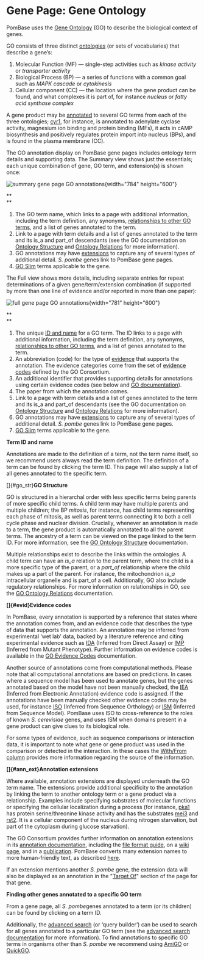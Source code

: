 # Gene Page: Gene Ontology

PomBase uses the [Gene Ontology](http://www.geneontology.org/) (GO) to
describe the biological context of genes.

GO consists of three distinct
[ontologies](http://www.geneontology.org/GO.contents.doc.shtml#ontology)
(or sets of vocabularies) that describe a gene’s:

1.  Molecular Function (MF) — single-step activities such as *kinase
    activity* or *transporter activity*
2.  Biological Process (BP) — a series of functions with a common goal
    such as *MAPK cascade* or *cytokinesis*
3.  Cellular component (CC) — the location where the gene product can be
    found, and what complexes it is part of, for instance *nucleus* or
    *fatty acid synthase complex*

A gene product may be
[annotated](http://www.geneontology.org/GO.contents.doc.shtml#annotation)
to several GO terms from each of the three ontologies;
[cyr1](/spombe/result/SPBC19C7.03), for instance, is annotated to
adenylate cyclase activity, magnesium ion binding and protein binding
(MFs), it acts in cAMP biosynthesis and positively regulates protein
import into nucleus (BPs), and is found in the plasma membrane (CC).

The GO annotation display on PomBase gene pages includes ontology term
details and supporting data. The Summary view shows just the essentials;
each unique combination of gene, GO term, and extension(s) is shown
once:

![summary gene page GO annotations](assets/go_gene_page_summary.png){width="784" height="600"}

**\
**

1.  The GO term name, which links to a page with additional information,
    including the term definition, any synonyms, [relationships to other
    GO terms](#go_str), and a list of genes annotated to the term.
2.  Link to a page with term details and a list of genes annotated to
    the term and its is\_a and part\_of descendants (see the GO
    documentation on [Ontology
    Structure](http://www.geneontology.org/GO.ontology.structure.shtml)
    and [Ontology
    Relations](http://www.geneontology.org/GO.ontology.relations.shtml)
    for more information).
3.  GO annotations may have [extensions](#ann_ext) to capture any of
    several types of additional detail. *S. pombe* genes link to PomBase
    gene pages.
4.  [GO Slim](/browse-curation/fission-yeast-go-slim-terms) terms
    applicable to the gene.

The Full view shows more details, including separate entries for repeat
determinations of a given gene/term/extension combination (if supported
by more than one line of evidence and/or reported in more than one
paper):

![full gene page GO annotations](assets/go_gene_page_full.png){width="781" height="600"}

**\
**

1.  The unique [ID and name](#id) for a GO term. The ID links to a page
    with additional information, including the term definition, any
    synonyms, [relationships to other GO terms](#go_str), and a list of
    genes annotated to the term.
2.  An abbreviation (code) for the type of [evidence](#evid) that
    supports the annotation. The evidence categories come from the set
    of [evidence codes](http://www.geneontology.org/GO.evidence.shtml)
    defined by the GO Consortium.
3.  An additional identifier that provides supporting details for
    annotations using certain evidence codes (see below and [GO
    documentation](http://www.geneontology.org/GO.format.gaf-2_0.shtml#with_from)).
4.  The paper from which the annotation comes.
5.  Link to a page with term details and a list of genes annotated to
    the term and its is\_a and part\_of descendants (see the GO
    documentation on [Ontology
    Structure](http://www.geneontology.org/GO.ontology.structure.shtml)
    and [Ontology
    Relations](http://www.geneontology.org/GO.ontology.relations.shtml)
    for more information).
6.  GO annotations may have [extensions](#ann_ext) to capture any of
    several types of additional detail. *S. pombe* genes link to PomBase
    gene pages.
7.  [GO Slim](/browse-curation/fission-yeast-go-slim-terms) terms
    applicable to the gene.

**Term ID and name**

Annotations are made to the definition of a term, not the term name
itself, so we recommend users always read the term definition. The
definition of a term can be found by clicking the term ID. This page
will also supply a list of all genes annotated to the specific term.

[]{#go_str}**GO Structure**

GO is structured in a hierarchal order with less specific terms being
parents of more specific child terms. A child term may have multiple
parents and multiple children; the BP *mitosis*, for instance, has child
terms representing each phase of mitosis, as well as parent terms
connecting it to both a cell cycle phase and nuclear division.
Crucially, whenever an annotation is made to a term, the gene product is
automatically annotated to all the parent terms. The ancestry of a term
can be viewed on the page linked to the term ID. For more information,
see the [GO Ontology
Structure](http://www.geneontology.org/GO.ontology.structure.shtml)
documentation.

Multiple relationships exist to describe the links within the
ontologies. A child term can have an *is\_a* relation to the parent
term, where the child is a more specific type of the parent, or a
*part\_of* relationship where the child makes up a part of the parent.
For instance, the mitochondrion *is\_a* intracellular organelle and is
part\_of a cell. Additionally, GO also include regulatory relationships.
For more information on relationships in GO, see the [GO Ontology
Relations](http://www.geneontology.org/GO.ontology.relations.shtml)
documentation.

**[]{#evid}Evidence codes**

In PomBase, every annotation is supported by a reference that states
where the annotation comes from, and an evidence code that describes the
type of data that supports the annotation. An annotation may be inferred
from experimental ‘wet lab’ data, backed by a literature reference and
citing experimental evidence such as
[IDA](http://www.geneontology.org/GO.evidence.shtml#ida) (Inferred from
Direct Assay) or
[IMP](http://www.geneontology.org/GO.evidence.shtml#imp) (Inferred from
Mutant Phenotype). Further information on evidence codes is available in
the [GO Evidence Codes](http://www.geneontology.org/GO.evidence.shtml)
documentation.

Another source of annotations come from computational methods. Please
note that all computational annotations are based on predictions. In
cases where a sequence model has been used to annotate genes, but the
genes annotated based on the model have not been manually checked, the
[IEA](http://www.geneontology.org/GO.evidence.shtml#iea) (Inferred from
Electronic Annotation) evidence code is assigned. If the annotations
have been manually checked other evidence codes may be used, for
instance [ISO](http://www.geneontology.org/GO.evidence.shtml#iso)
(Inferred from Sequence Orthology) or
[ISM](http://www.geneontology.org/GO.evidence.shtml#ism) (Inferred from
Sequence Model). PomBase uses ISO to cross-reference to the roles of
known *S. cerevisiae* genes, and uses ISM when domains present in a gene
product can give clues to its biological role.

For some types of evidence, such as sequence comparisons or interaction
data, it is important to note what gene or gene product was used in the
comparison or detected in the interaction. In these cases the [With/From
column](http://www.geneontology.org/GO.format.gaf-2_0.shtml#with_from)
provides more information regarding the source of the information.

**[]{#ann_ext}Annotation extensions**

Where available, annotation extensions are displayed underneath the GO
term name. The extensions provide additional specificity to the
annotation by linking the term to another ontology term or a gene
product via a relationship. Examples include specifying substrates of
molecular functions or specifying the cellular localization during a
process (for instance, [pka1](/spombe/result/SPBC106.10) has protein
serine/threonine kinase activity and has the substrates
[mei3](/spombe/result/SPBC119.04) and
[rst2](/spombe/result/SPAC6F12.02). It is a cellular component of the
nucleus during nitrogen starvation, but part of the cytoplasm during
glucose starvation).

The GO Consortium provides further information on annotation extensions
in its [annotation
documentation](http://geneontology.org/page/annotation-extension),
including the [file format
guide](http://www.geneontology.org/GO.format.gaf-2_0.shtml#annotation_ext),
on a [wiki
page](http://wiki.geneontology.org/index.php/Annotation_Extension), and
in a
[publication](http://www.biomedcentral.com/1471-2105/15/155/abstract).
PomBase converts many extension names to more human-friendly text, as
described
[here](/documentation/gene-page-annotation-extension-relation-display).

If an extension mentions another *S. pombe* gene, the extension data
will also be displayed as an annotation in the "[Target
Of](/documentation/gene-page-target)" section of the page for that gene.

**Finding other genes annotated to a specific GO term**

From a gene page, all *S. pombe*genes annotated to a term (or its
children) can be found by clicking on a term ID.

Additionally, the [advanced search](/spombe/query/builder) (or ‘query
builder’) can be used to search for all genes annotated to a particular
GO term (see the [advanced search
documentation](/documentation/advanced-search-documentation) for more
information). To find annotations to specific GO terms in organisms
other than *S. pombe* we recommend using
[AmiGO](http://amigo.geneontology.org) or
[QuickGO](http://www.ebi.ac.uk/QuickGO).
